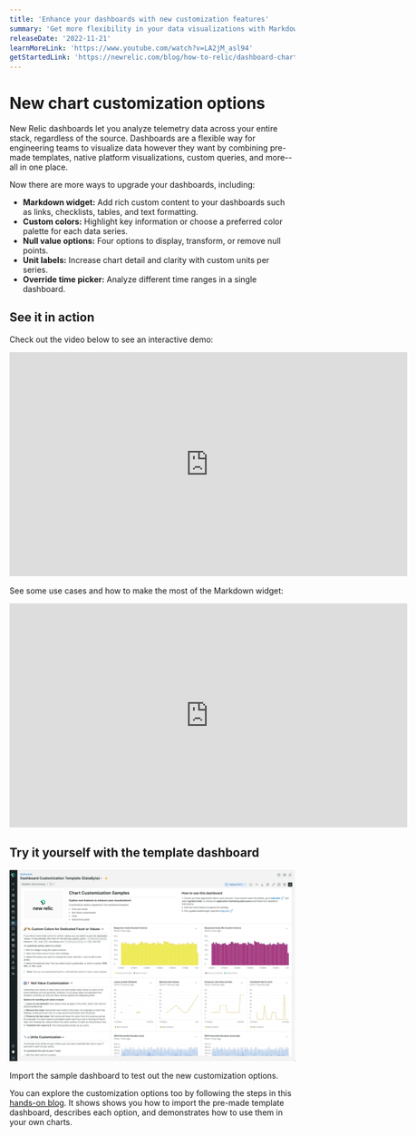 ```yaml
---
title: 'Enhance your dashboards with new customization features'
summary: 'Get more flexibility in your data visualizations with Markdown, color customization, null value options, units, and time range override'
releaseDate: '2022-11-21'
learnMoreLink: 'https://www.youtube.com/watch?v=LA2jM_asl94' 
getStartedLink: 'https://newrelic.com/blog/how-to-relic/dashboard-chart-customizations'
---
```


# New chart customization options
New Relic dashboards let you analyze telemetry data across your entire stack, regardless of the source. Dashboards are a flexible way for engineering teams to visualize data however they want by combining pre-made templates, native platform visualizations, custom queries, and more--all in one place.

Now there are more ways to upgrade your dashboards, including:
- **Markdown widget:** Add rich custom content to your dashboards such as links, checklists, tables, and text formatting.
- **Custom colors:** Highlight key information or choose a preferred color palette for each data series.
- **Null value options:** Four options to display, transform, or remove null points.
- **Unit labels:** Increase chart detail and clarity with custom units per series.
- **Override time picker:** Analyze different time ranges in a single dashboard.

## See it in action
Check out the video below to see an interactive demo:
<iframe width="702" height="395" src="https://www.youtube.com/embed/LA2jM_asl94" title="New Chart Customization Features (Interactive Demo)" frameborder="0" allow="accelerometer; autoplay; clipboard-write; encrypted-media; gyroscope; picture-in-picture" allowfullscreen></iframe>

See some use cases and how to make the most of the Markdown widget:
<iframe width="702" height="395" src="https://www.youtube.com/embed/_dLwy7xskBk" title="Enhance your New Relic dashboards with Markdown" frameborder="0" allow="accelerometer; autoplay; clipboard-write; encrypted-media; gyroscope; picture-in-picture" allowfullscreen></iframe>

## Try it yourself with the template dashboard
![Screenshot showing sample dashboard in New Relic](./images/samplecustomdashboard.png "Screenshot showing sample dashboard in New Relic")
<figcaption>Import the sample dashboard to test out the new customization options.</figcaption>

You can explore the customization options too by following the steps in this [hands-on blog](https://newrelic.com/blog/how-to-relic/dashboard-chart-customizations). It shows shows you how to import the pre-made template dashboard, describes each option, and demonstrates how to use them in your own charts.
